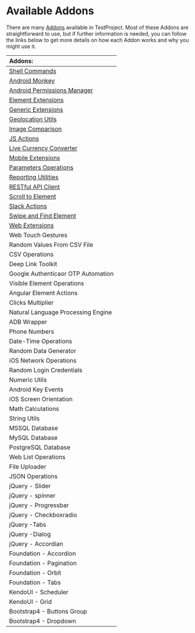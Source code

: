 # Available Addons

There are many [Addons](https://addons.testproject.io/) available in TestProject. Most of these Addons are straightforward to use, but if further information is needed, you can follow the links below to get more details on how each Addon works and why you might use it.

| Addons: |
| :--- |
| [Shell Commands](https://docs.testproject.io/testproject-addons/available-addons/shell-commands) |
| [Android Monkey](android-monkey-addon.md) |
| [Android Permissions Manager](android-permissions-manager-addon.md) |
| [Element Extensions](element-extensions-addon.md) |
| [Generic Extensions](generic-extensions-addon.md) |
| [Geolocation Utils](geolocation-utils-addon.md) |
| [Image Comparison](image-comparison-addon.md) |
| [JS Actions](js-actions-addon.md) |
| [Live Currency Converter](live-currency-converter-addon.md) |
| [Mobile Extensions](mobile-extensions-addon.md) |
| [Parameters Operations](parameters-operations-addon.md) |
| [Reporting Utilities](reporting-utilities-addon.md) |
| [RESTful API Client](restful-api-client-addon.md) |
| [Scroll to Element](scroll-to-element-addon.md) |
| [Slack Actions](slack-actions-addon.md) |
| [Swipe and Find Element](swipe-and-find-element-addon.md) |
| [Web Extensions](web-extensions-addon.md) |
| Web Touch Gestures |
| Random Values From CSV File |
| CSV Operations |
| Deep Link Toolkit |
| Google Authenticaor OTP Automation |
| Visible Element Operations |
| Angular Element Actions |
| Clicks Multiplier |
| Natural Language Processing Engine |
| ADB Wrapper |
| Phone Numbers |
| Date-Time Operations |
| Random Data Generator |
| iOS Network Operations |
| Random Login Credentials |
| Numeric Utils |
| Android Key Events |
| iOS Screen Orientation |
| Math Calculations |
| String Utils |
| MSSQL Database |
| MySQL Database |
| PostgreSQL Database |
| Web List Operations |
| File Uploader |
| JSON Operations |
| jQuery - Slider |
| jQuery - spinner |
| jQuery - Progressbar |
| jQuery - Checkboxradio |
| jQuery -Tabs |
| jQuery -Dialog |
| jQuery - Accordian |
| Foundation - Accordion |
| Foundation - Pagination |
| Foundation - Orbit |
| Foundation - Tabs |
| KendoUI - Scheduler |
| KendoUI - Grid |
| Bootstrap4 - Buttons Group |
| Bootstrap4 - Dropdown |

